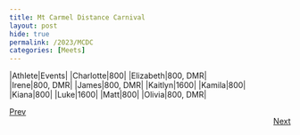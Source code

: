 ```yaml
---
title: Mt Carmel Distance Carnival
layout: post
hide: true
permalink: /2023/MCDC
categories: [Meets]
---
```


|Athlete|Events|
|Charlotte|800|
|Elizabeth|800, DMR|  
|Irene|800, DMR|
|James|800, DMR|
|Kaitlyn|1600| 
|Kamila|800|
|Kiana|800|
|Luke|1600|
|Matt|800|
|Olivia|800, DMR|

<div style="text-align: left"> <a href="{{site.baseurl}}/2023/VC_EC">Prev</a></div> 
<div style="text-align: right"> <a href="{{site.baseurl}}/2023/LCC_CB">Next</a></div>